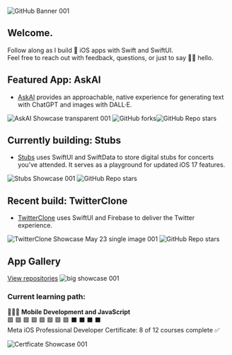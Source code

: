 
![‎GitHub Banner ‎001](https://github.com/bodhichristian/bodhichristian/assets/110639779/86f59e58-cf2c-44ff-9579-586d0c22d864)

## Welcome.
Follow along as I build 📱 iOS apps with Swift and SwiftUI.  
Feel free to reach out with feedback, questions, or just to say 👋🏼 hello.  
  

## Featured App: AskAI

* [AskAI](https://github.com/bodhichristian/AskAI) provides an approachable, native experience for generating text with ChatGPT and images with DALL·E.

![‎AskAI Showcase transparent ‎001](https://github.com/bodhichristian/bodhichristian/assets/110639779/162dc654-4342-4cdf-8e04-3a68e8a30723)
![GitHub forks](https://img.shields.io/github/forks/bodhichristian/askai)![GitHub Repo stars](https://img.shields.io/github/stars/bodhichristian/askai)


## Currently building: Stubs 
* [Stubs](https://github.com/bodhichristian/Stubs) uses SwiftUI and SwiftData to store digital stubs for concerts you've attended. It serves as a playground for updated iOS 17 features.

![‎Stubs Showcase ‎001](https://github.com/bodhichristian/bodhichristian/assets/110639779/1353df99-0b8f-4404-b77c-76eb0d0dd194)
![GitHub Repo stars](https://img.shields.io/github/stars/bodhichristian/stubs)

## Recent build: TwitterClone 
* [TwitterClone](https://github.com/bodhichristian/TwitterClone) uses SwiftUI and Firebase to deliver the Twitter experience.

![TwitterClone Showcase May 23 single image 001](https://github.com/bodhichristian/bodhichristian/assets/110639779/5cef6d9e-0793-40e9-82d7-c8c950e99636)
![GitHub Repo stars](https://img.shields.io/github/stars/bodhichristian/twitterclone) 


## App Gallery
[View repositories](https://github.com/bodhichristian?tab=repositories)
![big showcase 001](https://github.com/bodhichristian/bodhichristian/assets/110639779/3d7acc06-49eb-48f6-9ebf-119d6e771ce2)


### Current learning path:
👨🏻‍💻 <b>Mobile Development and JavaScript</b>  
🟩 🟩 🟩 🟩 🟩 🟩 🟩 🟩 ⬛️ ⬛️ ⬛️ ⬛️  
Meta iOS Professional Developer Certificate: 8 of 12 courses complete ✅

![‎Certficate Showcase ‎001](https://github.com/bodhichristian/bodhichristian/assets/110639779/6c7b4f2f-22d0-4959-81cc-cbdf58eb8248)

